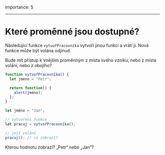 importance: 5

---

# Které proměnné jsou dostupné?

Následující funkce `vytvořPracovníka` vytvoří jinou funkci a vrátí ji. Nová funkce může být volána odjinud.

Bude mít přístup k vnějším proměnným z místa svého vzniku, nebo z místa volání, nebo z obojího?

```js
function vytvořPracovníka() {
  let jméno = "Petr";

  return function() {
    alert(jméno);
  };
}

let jméno = "Jan";

// vytvoření funkce
let pracuj = vytvořPracovníka();

// její volání
pracuj(); // co zobrazí?
```

Kterou hodnotu zobrazí? „Petr“ nebo „Jan“?
